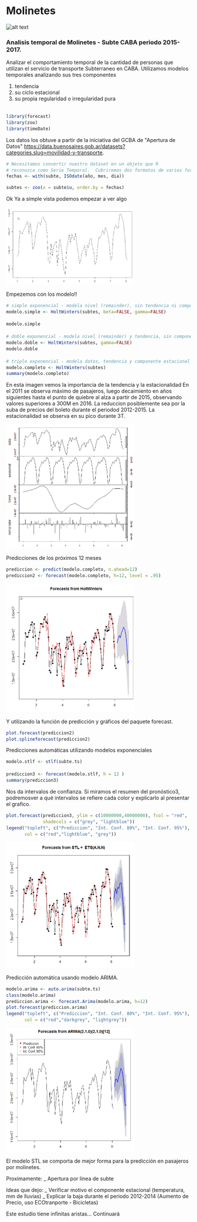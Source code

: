 # Molinetes
![alt text](http://k37.kn3.net/taringa/1/6/3/7/6/7/84/anton_newcombe/8CE.jpg?3329)

### Analisis temporal de **Molinetes - Subte CABA** periodo **2015-2017**.

Analizar el comportamiento temporal de la cantidad de personas que utilizan el servicio de transporte Subterraneo en CABA.
Utilizamos modelos temporales analizando sus tres componentes
1) tendencia 
2) su ciclo estacional
3) su propia regularidad o irregularidad pura

```r

library(forecast)
library(zoo)
library(timeDate)
```
Los datos los obtuve a partir de la iniciativa del GCBA de "Apertura de Datos" https://data.buenosaires.gob.ar/datasets?categories.slug=movilidad-y-transporte.


```r
# Necesitamos convertir nuestro dataset en un objeto que R
# reconozca como Serie Temporal.  Cubriremos dos formatos de varios formatos,
fechas <- with(subte, ISOdate(año, mes, dia))
```

```r
subtes <- zoo(x = subte$u, order.by = fechas)

```
Ok Ya a simple vista podemos empezar a ver algo

<img src="ins/plot2.png" width="350">

Empezemos con los modelo!!
```r
# simple exponencial - modela nivel (remainder), sin tendencia ni componente estacional
modelo.simple <- HoltWinters(subtes, beta=FALSE, gamma=FALSE)

modelo.simple

# doble exponencial - modela nivel (remainder) y tendencia, sin componente estacional
modelo.doble <- HoltWinters(subtes, gamma=FALSE)
modelo.doble

# triple exponencial - modela datos, tendencia y componente estacional
modelo.completo <- HoltWinters(subtes)
summary(modelo.completo)
```
En esta imagen vemos la importancia de la tendencia y la estacionalidad
En el 2011 se observa máximo de pasajeros, luego decaimiento en años siguientes hasta el punto de quiebre al alza a partir de 2015, observando valores superiores a 300M en 2016. La reduccion posiblemente sea por la suba de precios del boleto durante el periodod 2012-2015. La estacionalidad se observa en su pico durante 3T.

<img src="ins/plotmodel.png" width="350">

Predicciones de los próximos 12 meses
```r
prediccion <- predict(modelo.completo, n.ahead=12)
prediccion2 <- forecast(modelo.completo, h=12, level = .95)
```
<img src="ins/plotholy.png" width="350">

Y utilizando la función de predicción y gráficos del paquete forecast.
```r
plot.forecast(prediccion2)
plot.splineforecast(prediccion2)
```

Predicciones automáticas utilizando modelos exponenciales

```r
modelo.stlf <- stlf(subte.ts)

prediccion3 <- forecast(modelo.stlf, h = 12 )
summary(prediccion3)
```
Nos da intervalos de confianza. Si miramos el resumen del pronóstico3, podremosver a qué intervalos se refiere cada color y explicarlo al presentar el grafico.
```r
plot.forecast(prediccion3, ylim = c(10000000,40000000), fcol = "red", 
              shadecols = c("grey", "lightblue"))
legend("topleft", c("Prediccion", "Int. Conf. 80%", "Int. Conf. 95%"), pch = 19,
       col = c("red","lightblue", "grey"))
```

<img src="ins/plotstl2.png" width="350">

Predicción automática usando modelo ARIMA.
```r
modelo.arima <- auto.arima(subte.ts)
class(modelo.arima)
prediccion.arima <- forecast.Arima(modelo.arima, h=12)
plot.forecast(prediccion.arima)
legend("topleft", c("Prediccion", "Int. Conf. 80%", "Int. Conf. 95%"), pch = 19,
       col = c("red","darkgrey", "lightgrey"))
```

<img src="ins/plotarima.png" width="350">


El modelo STL se comporta de mejor forma para la predicción en pasajeros por molinetes.

Proximamente:
_ Apertura por linea de subte

Ideas que dejo:
_ Verificar motivo el componente estacional (temperatura, mm de lluvias)
_ Explicar la baja durante el periodo 2012-2014 (Aumento de Precio, uso ECOtranporte - Bicicletas)

Este estudio tiene infinitas aristas... Continuará
